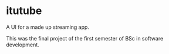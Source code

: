 # itutube

A UI for a made up streaming app.

This was the final project of the first semester of BSc in software development.
